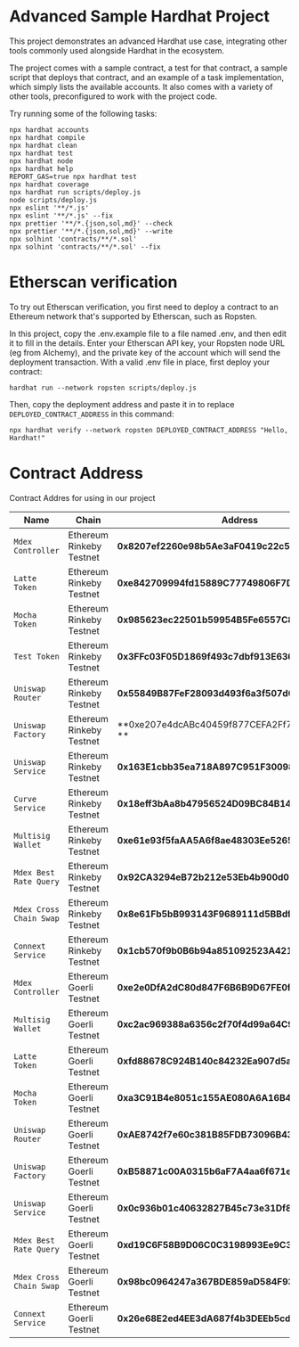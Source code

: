 # Advanced Sample Hardhat Project

This project demonstrates an advanced Hardhat use case, integrating other tools commonly used alongside Hardhat in the ecosystem.

The project comes with a sample contract, a test for that contract, a sample script that deploys that contract, and an example of a task implementation, which simply lists the available accounts. It also comes with a variety of other tools, preconfigured to work with the project code.

Try running some of the following tasks:

```shell
npx hardhat accounts
npx hardhat compile
npx hardhat clean
npx hardhat test
npx hardhat node
npx hardhat help
REPORT_GAS=true npx hardhat test
npx hardhat coverage
npx hardhat run scripts/deploy.js
node scripts/deploy.js
npx eslint '**/*.js'
npx eslint '**/*.js' --fix
npx prettier '**/*.{json,sol,md}' --check
npx prettier '**/*.{json,sol,md}' --write
npx solhint 'contracts/**/*.sol'
npx solhint 'contracts/**/*.sol' --fix
```

# Etherscan verification

To try out Etherscan verification, you first need to deploy a contract to an Ethereum network that's supported by Etherscan, such as Ropsten.

In this project, copy the .env.example file to a file named .env, and then edit it to fill in the details. Enter your Etherscan API key, your Ropsten node URL (eg from Alchemy), and the private key of the account which will send the deployment transaction. With a valid .env file in place, first deploy your contract:

```shell
hardhat run --network ropsten scripts/deploy.js
```

Then, copy the deployment address and paste it in to replace `DEPLOYED_CONTRACT_ADDRESS` in this command:

```shell
npx hardhat verify --network ropsten DEPLOYED_CONTRACT_ADDRESS "Hello, Hardhat!"
```
# Contract Address

Contract Addres for using in our project

| Name | Chain | Address |
| --- | --- | --- |
| `Mdex Controller` | Ethereum Rinkeby Testnet | **0x8207ef2260e98b5Ae3aF0419c22c5a76e9267De2**|
| `Latte Token` | Ethereum Rinkeby Testnet | **0xe842709994fd15889C77749806F7D4C0e9775D41**|
| `Mocha Token` | Ethereum Rinkeby Testnet | **0x985623ec22501b59954B5Fe6557C8Fe518B00B67**|
| `Test Token` | Ethereum Rinkeby Testnet | **0x3FFc03F05D1869f493c7dbf913E636C6280e0ff9**|
| `Uniswap Router` | Ethereum Rinkeby Testnet | **0x55849B87FeF28093d493f6a3f507d01C55C0643D**|
| `Uniswap Factory` | Ethereum Rinkeby Testnet | **0xe207e4dcABc40459f877CEFA2Ff790f711B9d541 **|
| `Uniswap Service` | Ethereum Rinkeby Testnet | **0x163E1cbb35ea718A897C951F30098423800a31cA**|
| `Curve Service` | Ethereum Rinkeby Testnet | **0x18eff3bAa8b47956524D09BC84B146c6Bce1e297**|
| `Multisig Wallet` | Ethereum Rinkeby Testnet | **0xe61e93f5faAA5A6f8ae48303Ee52655612b4A010**|
| `Mdex Best Rate Query` | Ethereum Rinkeby Testnet | **0x92CA3294eB72b212e53Eb4b900d0D691f9cd4F4d**|
| `Mdex Cross Chain Swap` | Ethereum Rinkeby Testnet | **0x8e61Fb5bB993143F9689111d5BBdf5498870aCb3**|
| `Connext Service` | Ethereum Rinkeby Testnet | **0x1cb570f9b0B6b94a851092523A42144bA1c43a88**|
| `Mdex Controller` | Ethereum Goerli Testnet | **0xe2e0DfA2dC80d847F6B6B9D67FE0fDa07B10EE5a**|
| `Multisig Wallet` | Ethereum Goerli Testnet | **0xc2ac969388a6356c2f70f4d99a64C9B7d37585E5**|
| `Latte Token` | Ethereum Goerli Testnet | **0xfd88678C924B140c84232Ea907d5a60D709B8f9a**|
| `Mocha Token` | Ethereum Goerli Testnet | **0xa3C91B4e8051c155AE080A6A16B4923F6FB711f3**|
| `Uniswap Router` | Ethereum Goerli Testnet | **0xAE8742f7e60c381B85FDB73096B434EA65773797**|
| `Uniswap Factory` | Ethereum Goerli Testnet | **0xB58871c00A0315b6aF7A4aa6f671eD9eCFE38114**|
| `Uniswap Service` | Ethereum Goerli Testnet | **0x0c936b01c40632827B45c73e31Df826421C3af14**|
| `Mdex Best Rate Query` | Ethereum Goerli Testnet | **0xd19C6F58B9D06C0C3198993Ee9C34C08BA57195e**|
| `Mdex Cross Chain Swap` | Ethereum Goerli Testnet | **0x98bc0964247a367BDE859aD584F934e439B5D3ab**|
| `Connext Service` | Ethereum Goerli Testnet | **0x26e68E2ed4EE3dA687f4b3DEEb5cd463A2deD1Ba**|


